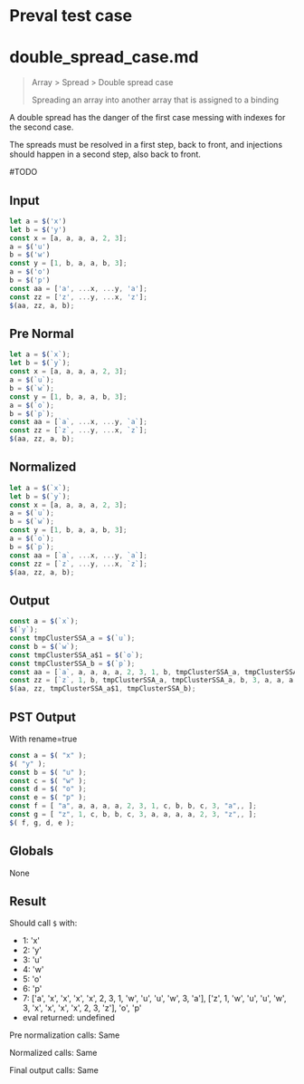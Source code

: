 # Preval test case

# double_spread_case.md

> Array > Spread > Double spread case
>
> Spreading an array into another array that is assigned to a binding

A double spread has the danger of the first case messing with indexes for the second case.

The spreads must be resolved in a first step, back to front, and injections should happen in a second step, also back to front.

#TODO

## Input

`````js filename=intro
let a = $('x')
let b = $('y')
const x = [a, a, a, a, 2, 3];
a = $('u')
b = $('w')
const y = [1, b, a, a, b, 3];
a = $('o')
b = $('p')
const aa = ['a', ...x, ...y, 'a'];
const zz = ['z', ...y, ...x, 'z'];
$(aa, zz, a, b);
`````

## Pre Normal

`````js filename=intro
let a = $(`x`);
let b = $(`y`);
const x = [a, a, a, a, 2, 3];
a = $(`u`);
b = $(`w`);
const y = [1, b, a, a, b, 3];
a = $(`o`);
b = $(`p`);
const aa = [`a`, ...x, ...y, `a`];
const zz = [`z`, ...y, ...x, `z`];
$(aa, zz, a, b);
`````

## Normalized

`````js filename=intro
let a = $(`x`);
let b = $(`y`);
const x = [a, a, a, a, 2, 3];
a = $(`u`);
b = $(`w`);
const y = [1, b, a, a, b, 3];
a = $(`o`);
b = $(`p`);
const aa = [`a`, ...x, ...y, `a`];
const zz = [`z`, ...y, ...x, `z`];
$(aa, zz, a, b);
`````

## Output

`````js filename=intro
const a = $(`x`);
$(`y`);
const tmpClusterSSA_a = $(`u`);
const b = $(`w`);
const tmpClusterSSA_a$1 = $(`o`);
const tmpClusterSSA_b = $(`p`);
const aa = [`a`, a, a, a, a, 2, 3, 1, b, tmpClusterSSA_a, tmpClusterSSA_a, b, 3, `a`];
const zz = [`z`, 1, b, tmpClusterSSA_a, tmpClusterSSA_a, b, 3, a, a, a, a, 2, 3, `z`];
$(aa, zz, tmpClusterSSA_a$1, tmpClusterSSA_b);
`````

## PST Output

With rename=true

`````js filename=intro
const a = $( "x" );
$( "y" );
const b = $( "u" );
const c = $( "w" );
const d = $( "o" );
const e = $( "p" );
const f = [ "a", a, a, a, a, 2, 3, 1, c, b, b, c, 3, "a",, ];
const g = [ "z", 1, c, b, b, c, 3, a, a, a, a, 2, 3, "z",, ];
$( f, g, d, e );
`````

## Globals

None

## Result

Should call `$` with:
 - 1: 'x'
 - 2: 'y'
 - 3: 'u'
 - 4: 'w'
 - 5: 'o'
 - 6: 'p'
 - 7: ['a', 'x', 'x', 'x', 'x', 2, 3, 1, 'w', 'u', 'u', 'w', 3, 'a'], ['z', 1, 'w', 'u', 'u', 'w', 3, 'x', 'x', 'x', 'x', 2, 3, 'z'], 'o', 'p'
 - eval returned: undefined

Pre normalization calls: Same

Normalized calls: Same

Final output calls: Same
